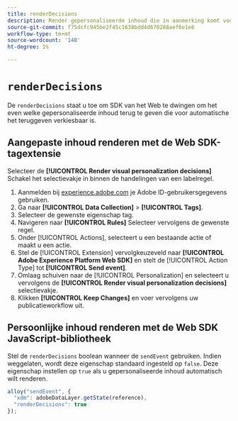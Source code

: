 ```yaml
---
title: renderDecisions
description: Render gepersonaliseerde inhoud die in aanmerking komt voor automatische rendering.
source-git-commit: f75dcfc945be2f45c1638bdd4d670288aef6e1e6
workflow-type: tm+mt
source-wordcount: '140'
ht-degree: 1%

---
```


# `renderDecisions`

De `renderDecisions` staat u toe om SDK van het Web te dwingen om het even welke gepersonaliseerde inhoud terug te geven die voor automatische het teruggeven verkiesbaar is.

## Aangepaste inhoud renderen met de Web SDK-tagextensie

Selecteer de **[!UICONTROL Render visual personalization decisions]** Schakel het selectievakje in binnen de handelingen van een labelregel.

1. Aanmelden bij [experience.adobe.com](https://experience.adobe.com) je Adobe ID-gebruikersgegevens gebruiken.
1. Ga naar **[!UICONTROL Data Collection]** > **[!UICONTROL Tags]**.
1. Selecteer de gewenste eigenschap tag.
1. Navigeren naar **[!UICONTROL Rules]** Selecteer vervolgens de gewenste regel.
1. Onder [!UICONTROL Actions], selecteert u een bestaande actie of maakt u een actie.
1. Stel de [!UICONTROL Extension] vervolgkeuzeveld naar **[!UICONTROL Adobe Experience Platform Web SDK]** en stelt de [!UICONTROL Action Type] tot **[!UICONTROL Send event]**.
1. Omlaag schuiven naar de [!UICONTROL Personalization] en selecteert u vervolgens de **[!UICONTROL Render visual personalization decisions]** selectievakje.
1. Klikken **[!UICONTROL Keep Changes]** en voer vervolgens uw publicatieworkflow uit.

## Persoonlijke inhoud renderen met de Web SDK JavaScript-bibliotheek

Stel de `renderDecisions` boolean wanneer de `sendEvent` gebruiken. Indien weggelaten, wordt deze eigenschap standaard ingesteld op `false`. Deze eigenschap instellen op `true` als u gepersonaliseerde inhoud automatisch wilt renderen.

```js
alloy("sendEvent", {
  "xdm": adobeDataLayer.getState(reference),
  "renderDecisions": true
});
```
